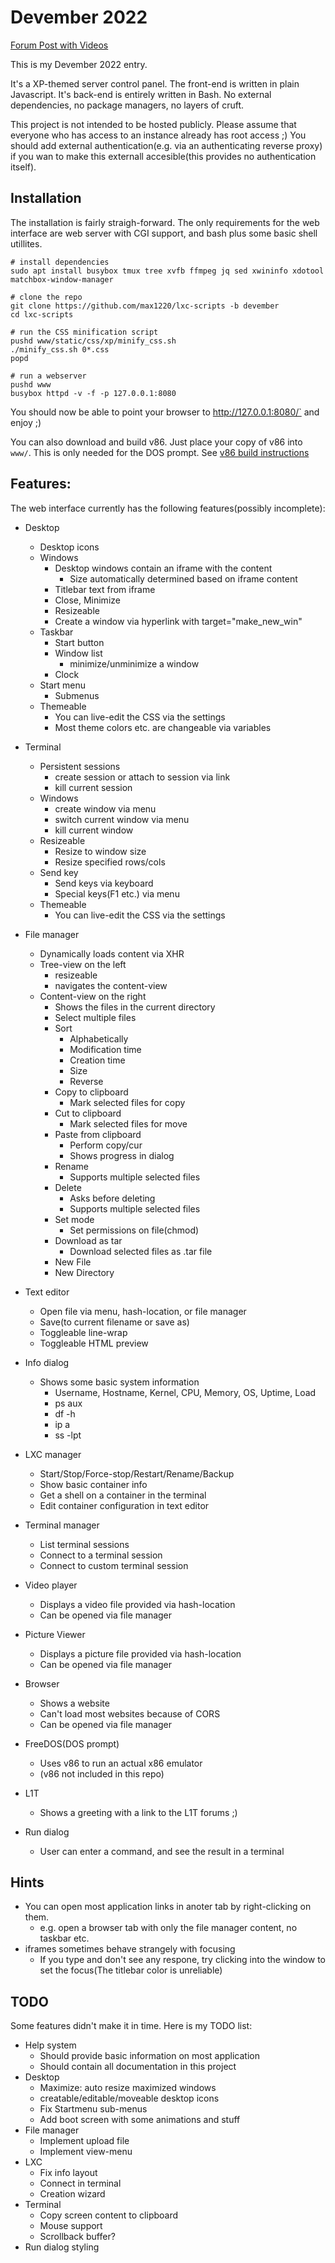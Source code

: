 # Devember 2022

[Forum Post with Videos](https://forum.level1techs.com/t/192160)

This is my Devember 2022 entry.

It's a XP-themed server control panel.
The front-end is written in plain Javascript.
It's back-end is entirely written in Bash.
No external dependencies, no package managers, no layers of cruft.

This project is not intended to be hosted publicly.
Please assume that everyone who has access to an instance already has root access ;)
You should add external authentication(e.g. via an authenticating reverse proxy) if
you wan to make this externall accesible(this provides no authentication itself).



## Installation

The installation is fairly straigh-forward.
The only requirements for the web interface are web server with CGI support,
and bash plus some basic shell utillites.

```
# install dependencies
sudo apt install busybox tmux tree xvfb ffmpeg jq sed xwininfo xdotool matchbox-window-manager

# clone the repo
git clone https://github.com/max1220/lxc-scripts -b devember
cd lxc-scripts

# run the CSS minification script
pushd www/static/css/xp/minify_css.sh
./minify_css.sh 0*.css
popd

# run a webserver
pushd www
busybox httpd -v -f -p 127.0.0.1:8080
```

You should now be able to point your browser to http://127.0.0.1:8080/` and enjoy ;)

You can also download and build v86. Just place your copy of v86 into `www/`.
This is only needed for the DOS prompt.
See [v86 build instructions](https://github.com/copy/v86#readme)


## Features:

The web interface currently has the following features(possibly incomplete):

 * Desktop
   - Desktop icons
   - Windows
     * Desktop windows contain an iframe with the content
       - Size automatically determined based on iframe content
     * Titlebar text from iframe
     * Close, Minimize
     * Resizeable
     * Create a window via hyperlink with target="make_new_win"
   - Taskbar
     * Start button
     * Window list
       - minimize/unminimize a window
     * Clock
   - Start menu
     * Submenus
   - Themeable
     * You can live-edit the CSS via the settings
     * Most theme colors etc. are changeable via variables

 * Terminal
   - Persistent sessions
     * create session or attach to session via link
     * kill current session
   - Windows
     * create window via menu
     * switch current window via menu
     * kill current window
   - Resizeable
     * Resize to window size
     * Resize specified rows/cols
   - Send key
     * Send keys via keyboard
     * Special keys(F1 etc.) via menu
   - Themeable
     * You can live-edit the CSS via the settings

 * File manager
   - Dynamically loads content via XHR
   - Tree-view on the left
     * resizeable
     * navigates the content-view
   - Content-view on the right
     * Shows the files in the current directory
     * Select multiple files
     * Sort
       - Alphabetically
       - Modification time
       - Creation time
       - Size
       - Reverse
     * Copy to clipboard
       - Mark selected files for copy
     * Cut to clipboard
       - Mark selected files for move
     * Paste from clipboard
       - Perform copy/cur
       - Shows progress in dialog
     * Rename
       - Supports multiple selected files
     * Delete
       - Asks before deleting
       - Supports multiple selected files
     * Set mode
       - Set permissions on file(chmod)
     * Download as tar
       - Download selected files as .tar file
     * New File
     * New Directory

 * Text editor
   - Open file via menu, hash-location, or file manager
   - Save(to current filename or save as)
   - Toggleable line-wrap
   - Toggleable HTML preview

 * Info dialog
   - Shows some basic system information
     * Username, Hostname, Kernel, CPU, Memory, OS, Uptime, Load
     * ps aux
     * df -h
     * ip a
     * ss -lpt

 * LXC manager
   - Start/Stop/Force-stop/Restart/Rename/Backup
   - Show basic container info
   - Get a shell on a container in the terminal
   - Edit container configuration in text editor

 * Terminal manager
   - List terminal sessions
   - Connect to a terminal session
   - Connect to custom terminal session

 * Video player
   - Displays a video file provided via hash-location
   - Can be opened via file manager

 * Picture Viewer
   - Displays a picture file provided via hash-location
   - Can be opened via file manager

 * Browser
   - Shows a website
   - Can't load most websites because of CORS
   - Can be opened via file manager

 * FreeDOS(DOS prompt)
   - Uses v86 to run an actual x86 emulator
   - (v86 not included in this repo)

 * L1T
   - Shows a greeting with a link to the L1T forums ;)

 * Run dialog
   - User can enter a command, and see the result in a terminal



## Hints

 * You can open most application links in anoter tab by right-clicking on them.
   - e.g. open a browser tab with only the file manager content, no taskbar etc.
 * iframes sometimes behave strangely with focusing
   - If you type and don't see any respone, try clicking into the window to set the focus(The titlebar color is unreliable)



## TODO

Some features didn't make it in time. Here is my TODO list:

 * Help system
   - Should provide basic information on most application
   - Should contain all documentation in this project
 * Desktop
   - Maximize: auto resize maximized windows
   - creatable/editable/moveable desktop icons
   - Fix Startmenu sub-menus
   - Add boot screen with some animations and stuff
 * File manager
   - Implement upload file
   - Implement view-menu
 * LXC
   - Fix info layout
   - Connect in terminal
   - Creation wizard
 * Terminal
   - Copy screen content to clipboard
   - Mouse support
   - Scrollback buffer?
 * Run dialog styling
